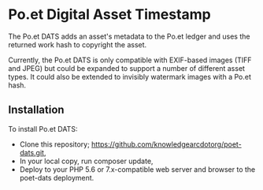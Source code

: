 # Po.et Digital Asset Timestamp

The Po.et DATS adds an asset's metadata to the Po.et ledger and uses the returned work hash to copyright the asset.

Currently, the Po.et DATS is only compatible with EXIF-based images (TIFF and JPEG) but could be expanded to support a number of different asset types. It could also be extended to invisibly watermark images with a Po.et hash.

## Installation

To install Po.et DATS:

- Clone this repository; https://github.com/knowledgearcdotorg/poet-dats.git,
- In your local copy, run composer update,
- Deploy to your PHP 5.6 or 7.x-compatible web server and browser to the poet-dats deployment.